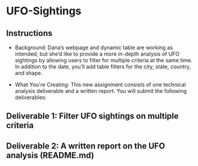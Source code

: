# UFO-Sightings
## Instructions
* Background:
Dana’s webpage and dynamic table are working as intended, but she’d like to provide a more in-depth analysis of UFO sightings by allowing users to filter for multiple criteria at the same time. In addition to the date, you’ll add table filters for the city, state, country, and shape.

* What You're Creating: 
This new assignment consists of one technical analysis deliverable and a written report. You will submit the following deliverables:

## Deliverable 1: Filter UFO sightings on multiple criteria
## Deliverable 2: A written report on the UFO analysis (README.md)
